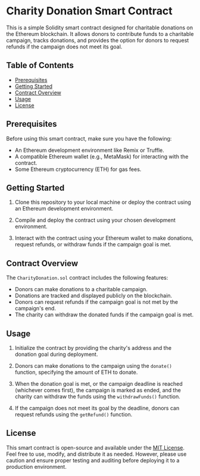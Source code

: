 # Charity Donation Smart Contract

This is a simple Solidity smart contract designed for charitable donations on the Ethereum blockchain. It allows donors to contribute funds to a charitable campaign, tracks donations, and provides the option for donors to request refunds if the campaign does not meet its goal.

## Table of Contents

- [Prerequisites](#prerequisites)
- [Getting Started](#getting-started)
- [Contract Overview](#contract-overview)
- [Usage](#usage)
- [License](#license)

## Prerequisites

Before using this smart contract, make sure you have the following:

- An Ethereum development environment like Remix or Truffle.
- A compatible Ethereum wallet (e.g., MetaMask) for interacting with the contract.
- Some Ethereum cryptocurrency (ETH) for gas fees.

## Getting Started

1. Clone this repository to your local machine or deploy the contract using an Ethereum development environment.

2. Compile and deploy the contract using your chosen development environment.

3. Interact with the contract using your Ethereum wallet to make donations, request refunds, or withdraw funds if the campaign goal is met.

## Contract Overview

The `CharityDonation.sol` contract includes the following features:

- Donors can make donations to a charitable campaign.
- Donations are tracked and displayed publicly on the blockchain.
- Donors can request refunds if the campaign goal is not met by the campaign's end.
- The charity can withdraw the donated funds if the campaign goal is met.

## Usage

1. Initialize the contract by providing the charity's address and the donation goal during deployment.

2. Donors can make donations to the campaign using the `donate()` function, specifying the amount of ETH to donate.

3. When the donation goal is met, or the campaign deadline is reached (whichever comes first), the campaign is marked as ended, and the charity can withdraw the funds using the `withdrawFunds()` function.

4. If the campaign does not meet its goal by the deadline, donors can request refunds using the `getRefund()` function.

## License

This smart contract is open-source and available under the [MIT License](LICENSE). Feel free to use, modify, and distribute it as needed. However, please use caution and ensure proper testing and auditing before deploying it to a production environment.

